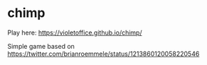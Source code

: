 # chimp

Play here: https://violetoffice.github.io/chimp/

Simple game based on https://twitter.com/brianroemmele/status/1213860120058220546
